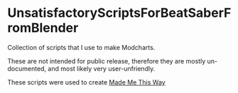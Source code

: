 # UnsatisfactoryScriptsForBeatSaberFromBlender

Collection of scripts that I use to make Modcharts.

These are not intended for public release, therefore they are mostly un-documented, and
most likely very user-unfriendly.

These scripts were used to create [Made Me This Way](https://beatsaver.com/maps/206c7)

